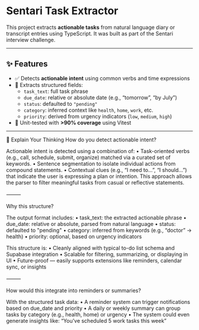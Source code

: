 # Sentari Task Extractor

This project extracts **actionable tasks** from natural language diary or transcript entries using TypeScript. It was built as part of the Sentari interview challenge.

---

## ✨ Features

- ✅ Detects **actionable intent** using common verbs and time expressions
- 📆 Extracts structured fields:
  - `task_text`: full task phrase
  - `due_date`: relative or absolute date (e.g., “tomorrow”, “by July”)
  - `status`: defaulted to `"pending"`
  - `category`: inferred context like `health`, `home`, `work`, etc.
  - `priority`: derived from urgency indicators (`low`, `medium`, `high`)
- 🧪 Unit-tested with **>90% coverage** using Vitest

---
🧠 Explain Your Thinking
How do you detect actionable intent?

Actionable intent is detected using a combination of:
	•	Task-oriented verbs (e.g., call, schedule, submit, organize) matched via a curated set of keywords.
	•	Sentence segmentation to isolate individual actions from compound statements.
	•	Contextual clues (e.g., “I need to…”, “I should…”) that indicate the user is expressing a plan or intention.
This approach allows the parser to filter meaningful tasks from casual or reflective statements.

⸻

Why this structure?

The output format includes:
	•	task_text: the extracted actionable phrase
	•	due_date: relative or absolute, parsed from natural language
	•	status: defaulted to "pending"
	•	category: inferred from keywords (e.g., “doctor” → health)
	•	priority: optional, based on urgency indicators

This structure is:
	•	Cleanly aligned with typical to-do list schema and Supabase integration
	•	Scalable for filtering, summarizing, or displaying in UI
	•	Future-proof — easily supports extensions like reminders, calendar sync, or insights

⸻

How would this integrate into reminders or summaries?

With the structured task data:
	•	A reminder system can trigger notifications based on due_date and priority
	•	A daily or weekly summary can group tasks by category (e.g., health, home) or urgency
	•	The system could even generate insights like: “You’ve scheduled 5 work tasks this week”
